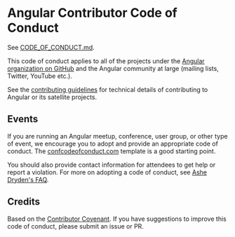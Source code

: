# Angular Contributor Code of Conduct

See [CODE_OF_CONDUCT.md](https://github.com/angular/code-of-conduct/blob/main/CODE_OF_CONDUCT.md).

This code of conduct applies to all of the projects under the [Angular organization on GitHub](https://github.com/orgs/angular/) and the Angular community at large (mailing lists, Twitter, YouTube etc.).

See the [contributing guidelines](https://github.com/angular/angular/blob/main/CONTRIBUTING.md) for technical details of contributing to Angular or its satellite projects.

## Events

If you are running an Angular meetup, conference, user group, or other type of event, we encourage you to adopt and provide an appropriate code of conduct. The [confcodeofconduct.com](http://confcodeofconduct.com/) template is a good starting point.

You should also provide contact information for attendees to get help or report a violation. For more on adopting a code of conduct, see [Ashe Dryden's FAQ](http://ashedryden.com/blog/codes-of-conduct-101-faq).

## Credits

Based on the [Contributor Covenant](https://github.com/EthicalSource/contributor_covenant). If you have suggestions to improve this code of conduct, please submit an issue or PR.

